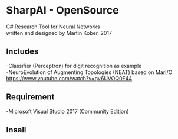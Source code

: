 # SharpAI - OpenSource
C# Research Tool for Neural Networks
<br />
written and designed by Martin Kober, 2017

## Includes
-Classifier (Perceptron) for digit recognition as example
<br />
-NeuroEvolution of Augmenting Topologies (NEAT) based on MarI/O https://www.youtube.com/watch?v=qv6UVOQ0F44

## Requirement
-Microsoft Visual Studio 2017 (Community Edition)

## Insall
